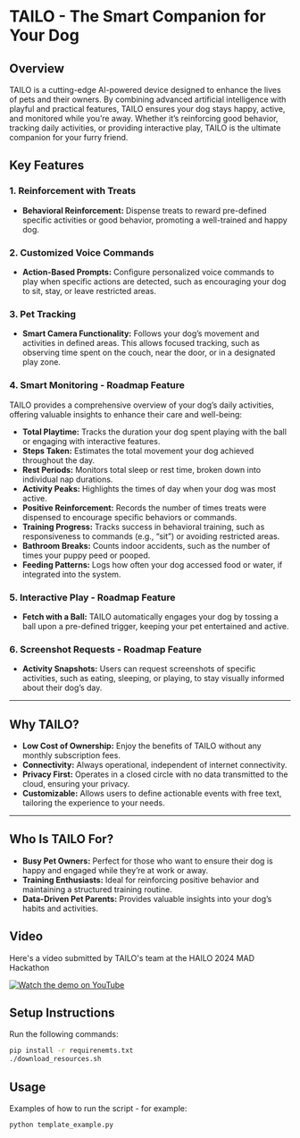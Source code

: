 # TAILO - The Smart Companion for Your Dog

## Overview 
TAILO is a cutting-edge AI-powered device designed to enhance the lives of pets and their owners. By combining advanced artificial intelligence with playful and practical features, TAILO ensures your dog stays happy, active, and monitored while you’re away. Whether it’s reinforcing good behavior, tracking daily activities, or providing interactive play, TAILO is the ultimate companion for your furry friend.


## Key Features

### 1. Reinforcement with Treats
- **Behavioral Reinforcement:** Dispense treats to reward pre-defined specific activities or good behavior, promoting a well-trained and happy dog.
  
### 2. Customized Voice Commands
- **Action-Based Prompts:** Configure personalized voice commands to play when specific actions are detected, such as encouraging your dog to sit, stay, or leave restricted areas.

### 3. Pet Tracking
- **Smart Camera Functionality:** Follows your dog’s movement and activities in defined areas. This allows focused tracking, such as observing time spent on the couch, near the door, or in a designated play zone.

### 4. Smart Monitoring - Roadmap Feature
TAILO provides a comprehensive overview of your dog’s daily activities, offering valuable insights to enhance their care and well-being:

- **Total Playtime:** Tracks the duration your dog spent playing with the ball or engaging with interactive features.
- **Steps Taken:** Estimates the total movement your dog achieved throughout the day.
- **Rest Periods:** Monitors total sleep or rest time, broken down into individual nap durations.
- **Activity Peaks:** Highlights the times of day when your dog was most active.
- **Positive Reinforcement:** Records the number of times treats were dispensed to encourage specific behaviors or commands.
- **Training Progress:** Tracks success in behavioral training, such as responsiveness to commands (e.g., “sit”) or avoiding restricted areas.
- **Bathroom Breaks:** Counts indoor accidents, such as the number of times your puppy peed or pooped.
- **Feeding Patterns:** Logs how often your dog accessed food or water, if integrated into the system.

### 5. Interactive Play - Roadmap Feature
- **Fetch with a Ball:** TAILO automatically engages your dog by tossing a ball upon a pre-defined trigger, keeping your pet entertained and active.

### 6. Screenshot Requests - Roadmap Feature
- **Activity Snapshots:** Users can request screenshots of specific activities, such as eating, sleeping, or playing, to stay visually informed about their dog’s day.

---

## Why TAILO?

- **Low Cost of Ownership:** Enjoy the benefits of TAILO without any monthly subscription fees.
- **Connectivity:** Always operational, independent of internet connectivity.
- **Privacy First:** Operates in a closed circle with no data transmitted to the cloud, ensuring your privacy.
- **Customizable:** Allows users to define actionable events with free text, tailoring the experience to your needs.
  
---

## Who Is TAILO For?

- **Busy Pet Owners:** Perfect for those who want to ensure their dog is happy and engaged while they’re at work or away.
- **Training Enthusiasts:** Ideal for reinforcing positive behavior and maintaining a structured training routine.
- **Data-Driven Pet Parents:** Provides valuable insights into your dog’s habits and activities.


## Video
Here's a video submitted by TAILO's team at the HAILO 2024 MAD Hackathon

[![Watch the demo on YouTube](https://img.youtube.com/vi/XXizBHtCLew/0.jpg)](https://youtu.be/XXizBHtCLew)

## Setup Instructions
Run the following commands:
```bash
pip install -r requirenemts.txt
./download_resources.sh
```

## Usage
Examples of how to run the script - for example:
```bash
python template_example.py
```

